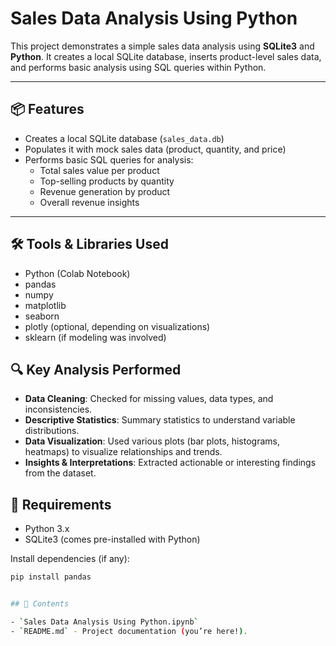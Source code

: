 # Sales Data Analysis Using Python 

This project demonstrates a simple sales data analysis using **SQLite3** and **Python**. It creates a local SQLite database, inserts product-level sales data, and performs basic analysis using SQL queries within Python.

---

## 📦 Features

- Creates a local SQLite database (`sales_data.db`)
- Populates it with mock sales data (product, quantity, and price)
- Performs basic SQL queries for analysis:
  - Total sales value per product
  - Top-selling products by quantity
  - Revenue generation by product
  - Overall revenue insights

---
## 🛠️ Tools & Libraries Used

- Python (Colab Notebook)
- pandas
- numpy
- matplotlib
- seaborn
- plotly (optional, depending on visualizations)
- sklearn (if modeling was involved)

## 🔍 Key Analysis Performed

- **Data Cleaning**: Checked for missing values, data types, and inconsistencies.
- **Descriptive Statistics**: Summary statistics to understand variable distributions.
- **Data Visualization**: Used various plots (bar plots, histograms, heatmaps) to visualize relationships and trends.
- **Insights & Interpretations**: Extracted actionable or interesting findings from the dataset.

## 🧪 Requirements

- Python 3.x
- SQLite3 (comes pre-installed with Python)

Install dependencies (if any):
```bash
pip install pandas


## 📂 Contents

- `Sales Data Analysis Using Python.ipynb` 
- `README.md` - Project documentation (you’re here!).


